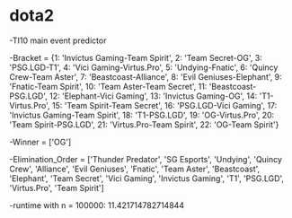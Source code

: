 # dota2
  -TI10 main event predictor  
  
  -Bracket = {1: 'Invictus Gaming-Team Spirit', 2: 'Team Secret-OG', 3: 'PSG.LGD-T1', 4: 'Vici Gaming-Virtus.Pro', 5: 'Undying-Fnatic', 6: 'Quincy Crew-Team Aster', 7: 'Beastcoast-Alliance', 8: 'Evil Geniuses-Elephant', 9: 'Fnatic-Team Spirit', 10: 'Team Aster-Team Secret', 11: 'Beastcoast-PSG.LGD', 12: 'Elephant-Vici Gaming', 13: 'Invictus Gaming-OG', 14: 'T1-Virtus.Pro', 15: 'Team Spirit-Team Secret', 16: 'PSG.LGD-Vici Gaming', 17: 'Invictus Gaming-Team Spirit', 18: 'T1-PSG.LGD', 19: 'OG-Virtus.Pro', 20: 'Team Spirit-PSG.LGD', 21: 'Virtus.Pro-Team Spirit', 22: 'OG-Team Spirit'}  
  
  -Winner = ['OG']  
  
  -Elimination_Order = ['Thunder Predator', 'SG Esports', 'Undying', 'Quincy Crew', 'Alliance', 'Evil Geniuses', 'Fnatic', 'Team Aster', 'Beastcoast', 'Elephant', 'Team Secret', 'Vici Gaming', 'Invictus Gaming', 'T1', 'PSG.LGD', 'Virtus.Pro', 'Team Spirit']  
  
  -runtime with n = 100000: 11.421714782714844  
  
